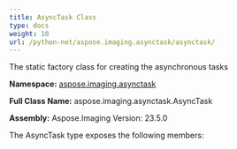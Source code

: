 ```yaml
---
title: AsyncTask Class
type: docs
weight: 10
url: /python-net/aspose.imaging.asynctask/asynctask/
---
```


The static factory class for creating the asynchronous tasks

**Namespace:** [aspose.imaging.asynctask](/imaging/python-net/aspose.imaging.asynctask/)

**Full Class Name:** aspose.imaging.asynctask.AsyncTask

**Assembly:**  Aspose.Imaging Version: 23.5.0

The AsyncTask type exposes the following members:
